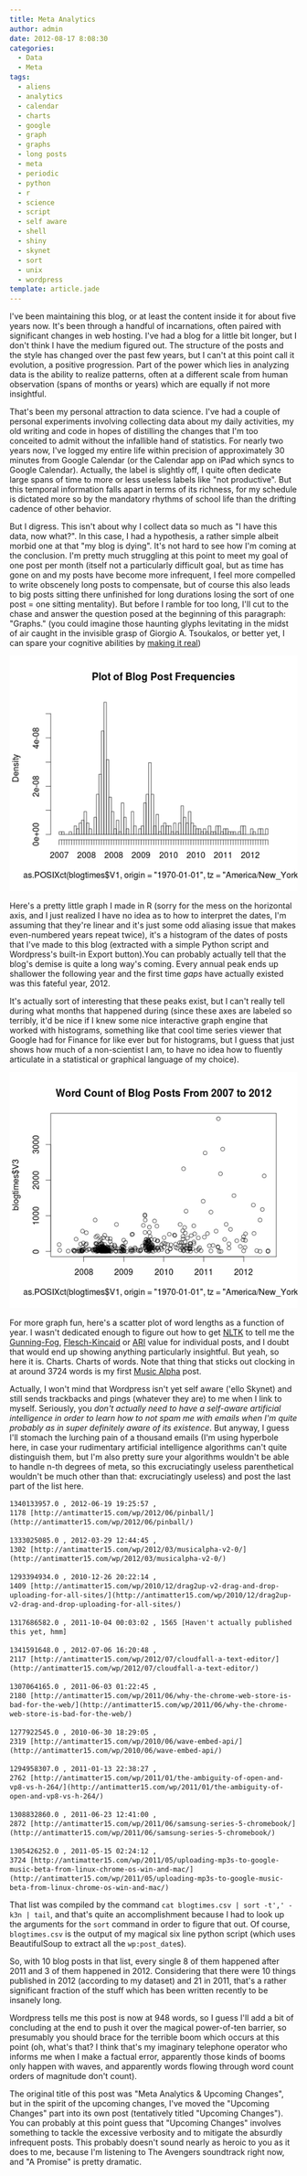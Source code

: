 ```yaml
---
title: Meta Analytics
author: admin
date: 2012-08-17 8:08:30
categories:
  - Data
  - Meta
tags: 
  - aliens
  - analytics
  - calendar
  - charts
  - google
  - graph
  - graphs
  - long posts
  - meta
  - periodic
  - python
  - r
  - science
  - script
  - self aware
  - shell
  - shiny
  - skynet
  - sort
  - unix
  - wordpress
template: article.jade
---
```


I've been maintaining this blog, or at least the content inside it for about five years now. It's been through a handful of incarnations, often paired with significant changes in web hosting. I've had a blog for a little bit longer, but I don't think I have the medium figured out. The structure of the posts and the style has changed over the past few years, but I can't at this point call it evolution, a positive progression. Part of the power which lies in analyzing data is the ability to realize patterns, often at a different scale from human observation (spans of months or years) which are equally if not more insightful.

That's been my personal attraction to data science. I've had a couple of personal experiments involving collecting data about my daily activities, my old writing and code in hopes of distilling the changes that I'm too conceited to admit without the infallible hand of statistics. For nearly two years now, I've logged my entire life within precision of approximately 30 minutes from Google Calendar (or the Calendar app on iPad which syncs to Google Calendar). Actually, the label is slightly off, I quite often dedicate large spans of time to more or less useless labels like "not productive". But this temporal information falls apart in terms of its richness, for my schedule is dictated more so by the mandatory rhythms of school life than the drifting cadence of other behavior.

But I digress. This isn't about why I collect data so much as "I have this data, now what?". In this case, I had a hypothesis, a rather simple albeit morbid one at that "my blog is dying". It's not hard to see how I'm coming at the conclusion. I'm pretty much struggling at this point to meet my goal of one post per month (itself not a particularly difficult goal, but as time has gone on and my posts have become more infrequent, I feel more compelled to write obscenely long posts to compensate, but of course this also leads to big posts sitting there unfinished for long durations losing the sort of one post = one sitting mentality). But before I ramble for too long, I'll cut to the chase and answer the question posed at the beginning of this paragraph: "Graphs." (you could imagine those haunting glyphs levitating in the midst of air caught in the invisible grasp of Giorgio A. Tsoukalos, or better yet, I can spare your cognitive abilities by [making it real](http://qkme.me/3qj5f6))

[![](blog-post-frequency.png "blog-post-frequency")](blog-post-frequency.png)

Here's a pretty little graph I made in R (sorry for the mess on the horizontal axis, and I just realized I have no idea as to how to interpret the dates, I'm assuming that they're linear and it's just some odd aliasing issue that makes even-numbered years repeat twice), it's a histogram of the dates of posts that I've made to this blog (extracted with a simple Python script and Wordpress's built-in Export button).You can probably actually tell that the blog's demise is quite a long way's coming. Every annual peak ends up shallower the following year and the first time _gaps_ have actually existed was this fateful year, 2012.

It's actually sort of interesting that these peaks exist, but I can't really tell during what months that happened during (since these axes are labeled so terribly, it'd be nice if I knew some nice interactive graph engine that worked with histograms, something like that cool time series viewer that Google had for Finance for like ever but for histograms, but I guess that just shows how much of a non-scientist I am, to have no idea how to fluently articulate in a statistical or graphical language of my choice).

[![](Word-Count-Plot.png "Word Count Plot")](Word-Count-Plot.png)

For more graph fun, here's a scatter plot of word lengths as a function of year. I wasn't dedicated enough to figure out how to get [NLTK](http://nltk.org/) to tell me the [Gunning-Fog](http://en.wikipedia.org/wiki/Gunning_fog_index), [Flesch-Kincaid](http://en.wikipedia.org/wiki/Flesch%E2%80%93Kincaid_readability_test) or [ARI](http://en.wikipedia.org/wiki/Automated_Readability_Index) value for individual posts, and I doubt that would end up showing anything particularly insightful. But yeah, so here it is. Charts. Charts of words. Note that thing that sticks out clocking in at around 3724 words is my first [Music Alpha](http://antimatter15.com/wp/2011/05/uploading-mp3s-to-google-music-beta-from-linux-chrome-os-win-and-mac/) post.

Actually, I won't mind that Wordpress isn't yet self aware ('ello Skynet) and still sends trackbacks and pings (whatever they are) to me when I link to myself. Seriously, you _don't actually need to have a self-aware artificial intelligence in order to learn how to not spam me with emails when I'm quite probably as in super definitely aware of its existence_. But anyway, I guess I'll stomach the lurching pain of a thousand emails (I'm using hyperbole here, in case your rudimentary artificial intelligence algorithms can't quite distinguish them, but I'm also pretty sure your algorithms wouldn't be able to handle n-th degrees of meta, so this excruciatingly useless parenthetical wouldn't be much other than that: excruciatingly useless) and post the last part of the list here.


    1340133957.0 , 2012-06-19 19:25:57 , 1178 [http://antimatter15.com/wp/2012/06/pinball/](http://antimatter15.com/wp/2012/06/pinball/)

    1333025085.0 , 2012-03-29 12:44:45 , 1302 [http://antimatter15.com/wp/2012/03/musicalpha-v2-0/](http://antimatter15.com/wp/2012/03/musicalpha-v2-0/)

    1293394934.0 , 2010-12-26 20:22:14 , 1409 [http://antimatter15.com/wp/2010/12/drag2up-v2-drag-and-drop-uploading-for-all-sites/](http://antimatter15.com/wp/2010/12/drag2up-v2-drag-and-drop-uploading-for-all-sites/)

    1317686582.0 , 2011-10-04 00:03:02 , 1565 [Haven't actually published this yet, hmm]

    1341591648.0 , 2012-07-06 16:20:48 , 2117 [http://antimatter15.com/wp/2012/07/cloudfall-a-text-editor/](http://antimatter15.com/wp/2012/07/cloudfall-a-text-editor/)

    1307064165.0 , 2011-06-03 01:22:45 , 2180 [http://antimatter15.com/wp/2011/06/why-the-chrome-web-store-is-bad-for-the-web/](http://antimatter15.com/wp/2011/06/why-the-chrome-web-store-is-bad-for-the-web/)

    1277922545.0 , 2010-06-30 18:29:05 , 2319 [http://antimatter15.com/wp/2010/06/wave-embed-api/](http://antimatter15.com/wp/2010/06/wave-embed-api/)

    1294958307.0 , 2011-01-13 22:38:27 , 2762 [http://antimatter15.com/wp/2011/01/the-ambiguity-of-open-and-vp8-vs-h-264/](http://antimatter15.com/wp/2011/01/the-ambiguity-of-open-and-vp8-vs-h-264/)

    1308832860.0 , 2011-06-23 12:41:00 , 2872 [http://antimatter15.com/wp/2011/06/samsung-series-5-chromebook/](http://antimatter15.com/wp/2011/06/samsung-series-5-chromebook/)

    1305426252.0 , 2011-05-15 02:24:12 , 3724 [http://antimatter15.com/wp/2011/05/uploading-mp3s-to-google-music-beta-from-linux-chrome-os-win-and-mac/](http://antimatter15.com/wp/2011/05/uploading-mp3s-to-google-music-beta-from-linux-chrome-os-win-and-mac/)


That list was compiled by the command `cat blogtimes.csv | sort -t',' -k3n | tail`, and that's quite an accomplishment because I had to look up the arguments for the `sort` command in order to figure that out. Of course, `blogtimes.csv` is the output of my magical six line python script (which uses BeautifulSoup to extract all the `wp:post_date`s).

So, with 10 blog posts in that list, every single 8 of them happened after 2011 and 3 of them happened in 2012\. Considering that there were 10 things published in 2012 (according to my dataset) and 21 in 2011, that's a rather significant fraction of the stuff which has been written recently to be insanely long.

Wordpress tells me this post is now at 948 words, so I guess I'll add a bit of concluding at the end to push it over the magical power-of-ten barrier, so presumably you should brace for the terrible boom which occurs at this point (oh, what's that? I think that's my imaginary telephone operator who informs me when I make a factual error, apparently those kinds of booms only happen with waves, and apparently words flowing through word count orders of magnitude don't count).

The original title of this post was "Meta Analytics &amp; Upcoming Changes", but in the spirit of the upcoming changes, I've moved the "Upcoming Changes" part into its own post (tentatively titled "Upcoming Changes"). You can probably at this point guess that "Upcoming Changes" involves something to tackle the excessive verbosity and to mitigate the absurdly infrequent posts. This probably doesn't sound nearly as heroic to you as it does to me, because I'm listening to The Avengers soundtrack right now, and "A Promise" is pretty dramatic.
